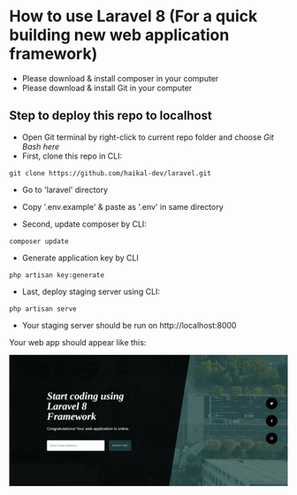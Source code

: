 # How to use Laravel 8 (For a quick building new web application framework)

- Please download & install composer in your computer
- Please download & install Git in your computer

## Step to deploy this repo to localhost

- Open Git terminal by right-click to current repo folder and choose *Git Bash here*
- First, clone this repo in CLI:

```
git clone https://github.com/haikal-dev/laravel.git
```

- Go to 'laravel' directory

- Copy '.env.example' & paste as '.env' in same directory

- Second, update composer by CLI:

```
composer update
```

- Generate application key by CLI

```
php artisan key:generate
```

- Last, deploy staging server using CLI: 

```
php artisan serve
```

- Your staging server should be run on http://localhost:8000

Your web app should appear like this:

![localhost:8000](https://github.com/haikal-dev/laravel/blob/master/deploy.jpg?raw=true)
